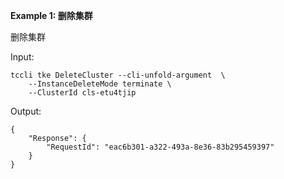 **Example 1: 删除集群**

删除集群

Input: 

```
tccli tke DeleteCluster --cli-unfold-argument  \
    --InstanceDeleteMode terminate \
    --ClusterId cls-etu4tjip
```

Output: 
```
{
    "Response": {
        "RequestId": "eac6b301-a322-493a-8e36-83b295459397"
    }
}
```

